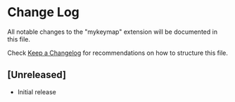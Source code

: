 # Change Log

All notable changes to the "mykeymap" extension will be documented in this file.

Check [Keep a Changelog](http://keepachangelog.com/) for recommendations on how to structure this file.

## [Unreleased]

- Initial release
